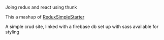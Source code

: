 Joing redux and react using thunk

This a mashup of  [ReduxSimpleStarter](https://github.com/StephenGrider/ReduxSimpleStarter) 

A simple crud site, linked with a firebase db
set up with sass available for styling
